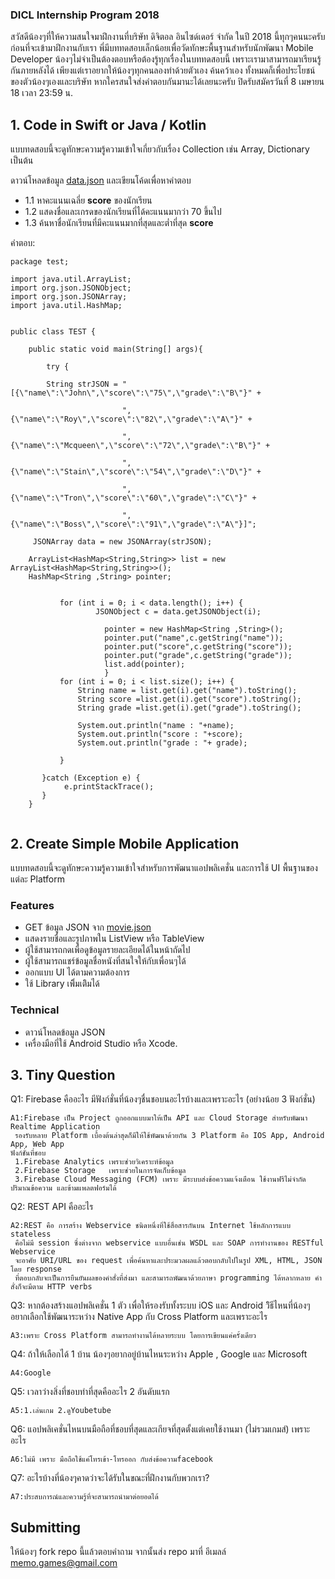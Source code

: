 ﻿### DICL Internship Program 2018

สวัสดีน้องๆที่ให้ความสนใจมาฝึกงานที่บริษัท ดิจิตอล อินไซด์เดอร์ จำกัด ในปี 2018 นี้ทุกๆคนนะครับ ก่อนที่จะเข้ามาฝึกงานกับเรา พี่มีบททดสอบเล็กน้อยเพื่อวัดทักษะพื้นฐานสำหรับนักพัฒนา Mobile Developer น้องๆไม่จำเป็นต้องตอบหรือต้องรู้ทุกเรื่องในบททดสอบนี้ เพราะเรามาสามารถมาเรียนรู้กันภายหลังได้ เพียงแต่เราอยากให้น้องๆทุกคนลองทำด้วยตัวเอง ค้นคว้าเอง ทั้งหมดก็เพื่อประโยชน์ของตัวน้องๆเองและบริษัท หากใครสนใจส่งคำตอบกันมานะได้เลยนะครับ ปิดรับสมัครวันที่ 8 เมษายน 18 เวลา 23:59 น.

## 1. Code in Swift or Java / Kotlin
แบบทดสอบนี้จะดูทักษะความรู้ความเข้าใจเกี่ยวกับเรื่อง Collection เช่น Array, Dictionary เป็นต้น

ดาวน์โหลดข้อมูล [data.json](https://github.com/memogames/dicl-intern-18/blob/master/data.json) และเขียนโค้ดเพื่อหาคำตอบ
- 1.1 หาคะแนนเฉลี่ย **score** ของนักเรียน
- 1.2 แสดงชื่อและเกรดของนักเรียนที่ได้คะแนนมากว่า 70 ขึ้นไป
- 1.3 ค้นหาชื่อนักเรียนที่มีคะแนนมากที่สุดและต่ำที่สุด **score**

คำตอบ:
```
package test;

import java.util.ArrayList;
import org.json.JSONObject;
import org.json.JSONArray;
import java.util.HashMap;


public class TEST {

    public static void main(String[] args){
     
        try {  
            
        String strJSON = "[{\"name\":\"John\",\"score\":\"75\",\"grade\":\"B\"}" +

                         ",{\"name\":\"Roy\",\"score\":\"82\",\"grade\":\"A\"}" +
             
                         ",{\"name\":\"Mcqueen\",\"score\":\"72\",\"grade\":\"B\"}" +
             
                         ",{\"name\":\"Stain\",\"score\":\"54\",\"grade\":\"D\"}" +
             
                         ",{\"name\":\"Tron\",\"score\":\"60\",\"grade\":\"C\"}" +
             
                         ",{\"name\":\"Boss\",\"score\":\"91\",\"grade\":\"A\"}]";

     JSONArray data = new JSONArray(strJSON);
       
    ArrayList<HashMap<String,String>> list = new ArrayList<HashMap<String,String>>();
    HashMap<String ,String> pointer;  
     
    
           for (int i = 0; i < data.length(); i++) {
                   JSONObject c = data.getJSONObject(i);
             
                     pointer = new HashMap<String ,String>();  
                     pointer.put("name",c.getString("name")); 
                     pointer.put("score",c.getString("score"));
                     pointer.put("grade",c.getString("grade")); 
                     list.add(pointer);
                     }
           for (int i = 0; i < list.size(); i++) {
               String name = list.get(i).get("name").toString();
               String score =list.get(i).get("score").toString();
               String grade =list.get(i).get("grade").toString();
             
               System.out.println("name : "+name);
               System.out.println("score : "+score);
               System.out.println("grade : "+ grade);       
               
           }
         
       }catch (Exception e) { 
            e.printStackTrace();
       }
    }
 
```

## 2. Create Simple Mobile Application

แบบทดสอบนี้จะดูทักษะความรู้ความเข้าใจสำหรับการพัฒนาแอปพลิเคชั่น และการใช้ UI พื้นฐานของแต่ละ Platform

### Features
- GET ข้อมูล JSON จาก [movie.json](https://github.com/memogames/dicl-intern-18/blob/master/movie.json)
- แสดงรายชื่อและรูปภาพใน ListView หรือ TableView
- ผู้ใช้สามารถกดเพื่อดูข้อมูลรายละเอียดได้ในหน้าถัดไป
- ผู้ใช้สามารถแชร์ข้อมูลชื่อหนังที่สนใจให้กับเพื่อนๆได้
- ออกแบบ UI ได้ตามความต้องการ
- ใช้ Library เพิิ่มเติิมได้

### Technical
- ดาวน์โหลดข้อมูล JSON
- เครื่องมือที่ใช้ Android Studio หรือ Xcode.

## 3. Tiny Question

Q1: Firebase คืออะไร มีฟังก์ชั่นที่น้องๆชื่นชอบนอะไรบ้างและเพราะอะไร (อย่างน้อย 3 ฟังก์ชั่น)

```
A1:Firebase เป็น Project ถูกออกแบบมาให้เป็น API และ Cloud Storage สำหรับพัฒนา Realtime Application 
 รองรับหลาย Platform เบื้องต้นล่าสุดก็มีให้ใช้พัฒนาด้วยกัน 3 Platform คือ IOS App, Android App, Web App
ฟังก์ชั่นที่ชอบ
 1.Firebase Analytics เพราะช่วยวิเคราะห์ข้อมูล 
 2.Firebase Storage   เพราะช่วยในการจัดเก็บข้อมูล
 3.Firebase Cloud Messaging (FCM) เพราะ มีระบบส่งข้อความแจ้งเตือน ใช้งานฟรีไม่จำกัดปริมาณข้อความ และข้ามแพลตฟอร์มได้
```

Q2: REST API คืออะไร

```
A2:REST คือ การสร้าง Webservice ชนิดหนึ่งที่ใช้สื่อสารกันบน Internet ใช้หลักการแบบ stateless 
 คือไม่มี session ซึ่งต่างจาก webservice แบบอื่นเช่น WSDL และ SOAP การทำงานของ RESTful Webservice
 จะอาศัย URI/URL ของ request เพื่อค้นหาและประมวลผลแล้วตอบกลับไปในรูป XML, HTML, JSON  โดย response
 ที่ตอบกลับจะเป็นการยืนยันผลของคำสั่งที่ส่งมา และสามารถพัฒนาด้วยภาษา programming ได้หลากหลาย คำสั่งก็จะมีตาม HTTP verbs
```

Q3: หากต้องสร้างแอปพลิเคชั่น 1 ตัว เพื่อให้รองรับทั้งระบบ iOS และ Android วิิธีไหนที่น้องๆอยากเลือกใช้พัฒนาระหว่าง Native App กับ Cross Platform และเพราะอะไร 

```
A3:เพราะ Cross Platform สามารถทำงานได้หลายระบบ โดยการเขียนแค่ครั้งเดียว
```

Q4: ถ้าให้เลือกได้ 1 บ้าน น้องๆอยากอยู่บ้านไหนระหว่าง Apple , Google และ Microsoft

```
A4:Google
```

Q5: เวลาว่างสิ่งที่ชอบทำที่สุดคืออะไร 2 อันดับแรก

```
A5:1.เล่นเกม 2.ดูYoubetube
```

Q6: แอปพลิเคชั่นไหนบนมือถือที่ชอบที่สุดและเกียจที่สุดตั้งแต่เคยใช้งานมา (ไม่รวมเกมส์) เพราะอะไร

```
A6:ไม่มี เพราะ มือถือใช้แค่โทรเข้า-โทรออก กับส่งข้อความfacebook
```

Q7: อะไรบ้างที่น้องๆคาดว่าจะได้รับในขณะที่ฝึกงานกับพวกเรา?

```
A7:ประสบการณ์และความรู้ที่จะสามารถนำมาต่อยอดได้
```

## Submitting

ให้น้องๆ fork repo นี้แล้วตอบคำถาม จากนั้นส่ง repo มาที่ อีเมลล์ memo.games@gmail.com
